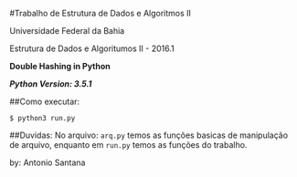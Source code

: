 #Trabalho de Estrutura de Dados e Algoritmos II

Universidade Federal da Bahia

Estrutura de Dados e Algoritumos II - 2016.1




**Double Hashing in Python**

***Python Version: 3.5.1***


##Como executar:
```
$ python3 run.py
```

##Duvidas:
No arquivo: `arq.py` temos as funções basicas de manipulação de arquivo, enquanto em `run.py` temos as funções do trabalho.

by: Antonio Santana
